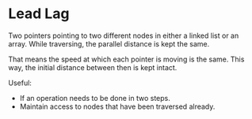 # Lead Lag

Two pointers pointing to two different nodes in either a linked list or an array.
While traversing, the parallel distance is kept the same.

That means the speed at which each pointer is moving is the same.
This way, the initial distance between then is kept intact.

Useful:

- If an operation needs to be done in two steps.
- Maintain access to nodes that have been traversed already.